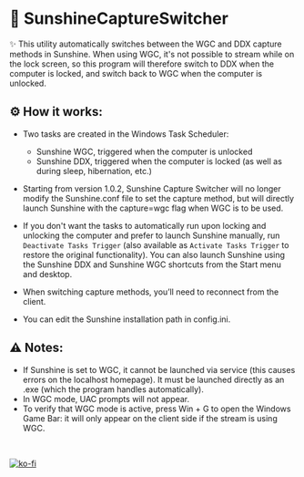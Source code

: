 # 🚀 SunshineCaptureSwitcher
✨ This utility automatically switches between the WGC and DDX capture methods in Sunshine.
When using WGC, it's not possible to stream while on the lock screen, so this program will therefore switch to DDX when the computer is locked, and switch back to WGC when the computer is unlocked.

## ⚙️ How it works:
- Two tasks are created in the Windows Task Scheduler:
  - Sunshine WGC, triggered when the computer is unlocked
  - Sunshine DDX, triggered when the computer is locked (as well as during sleep, hibernation, etc.)

- Starting from version 1.0.2, Sunshine Capture Switcher will no longer modify the Sunshine.conf file to set the capture method, but will directly launch Sunshine with the capture=wgc flag when WGC is to be used.
- If you don't want the tasks to automatically run upon locking and unlocking the computer and prefer to launch Sunshine manually, run `Deactivate Tasks Trigger` (also available as `Activate Tasks Trigger` to restore the original functionality). You can also launch Sunshine using the Sunshine DDX and Sunshine WGC shortcuts from the Start menu and desktop.
- When switching capture methods, you’ll need to reconnect from the client.
- You can edit the Sunshine installation path in config.ini.

## ⚠️ Notes:
- If Sunshine is set to WGC, it cannot be launched via service (this causes errors on the localhost homepage). It must be launched directly as an .exe (which the program handles automatically).
- In WGC mode, UAC prompts will not appear.
- To verify that WGC mode is active, press Win + G to open the Windows Game Bar: it will only appear on the client side if the stream is using WGC.

<br>

[![ko-fi](https://ko-fi.com/img/githubbutton_sm.svg)](https://ko-fi.com/E1E214R1KB)
